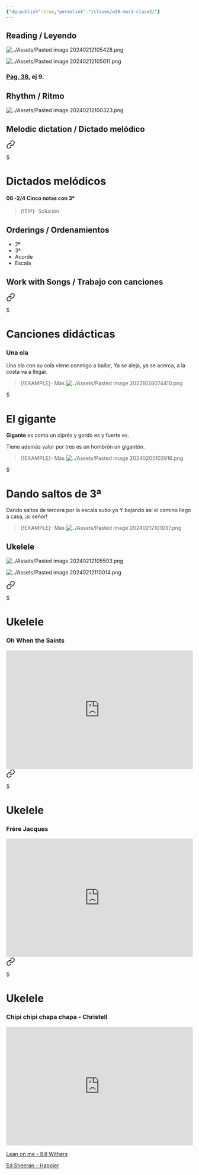 ```yaml
---
{"dg-publish":true,"permalink":"/clases/w20-mus1-clase2/"}
---
```



<div class=slide>

## Reading / Leyendo

![../Assets/Pasted image 20240212105428.png](/img/user/Assets/Pasted%20image%2020240212105428.png)

</div>
<div class="slide">

![../Assets/Pasted image 20240212105611.png](/img/user/Assets/Pasted%20image%2020240212105611.png)

</div>
<div class="slide">

### [Pag. 38](https://www.blinklearning.com/v/1707385126/theme_tmpux/launch.php?theme=tmpux#activity/4239478/65132318/421303498), ej 9.

</div>
<div class=slide>

## Rhythm / Ritmo

![../Assets/Pasted image 20240212100323.png](/img/user/Assets/Pasted%20image%2020240212100323.png)

</div>
<div class=slide> 

## Melodic dictation / Dictado melódico


<div class="transclusion internal-embed is-loaded"><a class="markdown-embed-link" href="/recursos/dictados-melodicos/#08-2-4-cinco-notas-con-3" aria-label="Open link"><svg xmlns="http://www.w3.org/2000/svg" width="24" height="24" viewBox="0 0 24 24" fill="none" stroke="currentColor" stroke-width="2" stroke-linecap="round" stroke-linejoin="round" class="svg-icon lucide-link"><path d="M10 13a5 5 0 0 0 7.54.54l3-3a5 5 0 0 0-7.07-7.07l-1.72 1.71"></path><path d="M14 11a5 5 0 0 0-7.54-.54l-3 3a5 5 0 0 0 7.07 7.07l1.71-1.71"></path></svg></a><div class="markdown-embed">

$<div class="markdown-embed-title">

# Dictados melódicos

</div>


#### 08 -2/4 Cinco notas con 3ª

> [!TIP]- Solución
> <div id="paper7"></div>
> <script> document.addEventListener("DOMContentLoaded", function() { window.ABCJS.renderAbc("paper7", `X: 1\nT: Dictado Melódico\nM: 2/4\nL: 1/4\nK: C\nG F|G F|G F |E2 |D E |F G|E D|C2 |]\n`); }); </script>



</div></div>


</div>
<div class=slide>

## Orderings / Ordenamientos

- 2ª
- 3ª
- Acorde
- Escala

</div>

<div class=slide>

## Work with Songs / Trabajo con canciones


<div class="transclusion internal-embed is-loaded"><a class="markdown-embed-link" href="/recursos/canciones-didacticas/#una-ola" aria-label="Open link"><svg xmlns="http://www.w3.org/2000/svg" width="24" height="24" viewBox="0 0 24 24" fill="none" stroke="currentColor" stroke-width="2" stroke-linecap="round" stroke-linejoin="round" class="svg-icon lucide-link"><path d="M10 13a5 5 0 0 0 7.54.54l3-3a5 5 0 0 0-7.07-7.07l-1.72 1.71"></path><path d="M14 11a5 5 0 0 0-7.54-.54l-3 3a5 5 0 0 0 7.07 7.07l1.71-1.71"></path></svg></a><div class="markdown-embed">

$<div class="markdown-embed-title">

# Canciones didácticas

</div>


### Una ola

Una ola con su cola viene conmigo a bailar,
Ya se aleja, ya se acerca, a la costa va a llegar.

>[!EXAMPLE]- Más
>![../Assets/Pasted image 20231028074410.png](/img/user/Assets/Pasted%20image%2020231028074410.png)


</div></div>


</div>
<div class="slide">


<div class="transclusion internal-embed is-loaded"><div class="markdown-embed">

$<div class="markdown-embed-title">

# El gigante

</div>



**Gigante** es
como un ciprés
y gordo es
y fuerte es.

Tiene además
valor por tres
es un hombrón
un gigantón.

>[!EXAMPLE]- Más
>![../Assets/Pasted image 20240205103916.png](/img/user/Assets/Pasted%20image%2020240205103916.png)

</div></div>


</div>
<div class="slide">


<div class="transclusion internal-embed is-loaded"><div class="markdown-embed">

$<div class="markdown-embed-title">

# Dando saltos de 3ª

</div>




Dando saltos de tercera
por la escala subo yo
Y bajando así el camino
llego a casa, ¡sí señor!

>[!EXAMPLE]- Más
>![../Assets/Pasted image 20240212101037.png](/img/user/Assets/Pasted%20image%2020240212101037.png)

</div></div>


</div>
<div class=slide>

## Ukelele

![../Assets/Pasted image 20240212105503.png](/img/user/Assets/Pasted%20image%2020240212105503.png)

</div>
<div class="slide">

![../Assets/Pasted image 20240212110014.png](/img/user/Assets/Pasted%20image%2020240212110014.png)

</div>
<div class="slide">


<div class="transclusion internal-embed is-loaded"><a class="markdown-embed-link" href="/recursos/ukelele/#oh-when-the-saints" aria-label="Open link"><svg xmlns="http://www.w3.org/2000/svg" width="24" height="24" viewBox="0 0 24 24" fill="none" stroke="currentColor" stroke-width="2" stroke-linecap="round" stroke-linejoin="round" class="svg-icon lucide-link"><path d="M10 13a5 5 0 0 0 7.54.54l3-3a5 5 0 0 0-7.07-7.07l-1.72 1.71"></path><path d="M14 11a5 5 0 0 0-7.54-.54l-3 3a5 5 0 0 0 7.07 7.07l1.71-1.71"></path></svg></a><div class="markdown-embed">

$<div class="markdown-embed-title">

# Ukelele

</div>


### Oh When the Saints

<iframe src="https://www.soundslice.com/slices/TCFYc/embed-channelpost/" width="100%" height="320" frameBorder="0"></iframe>


</div></div>


</div>
<div class="slide">


<div class="transclusion internal-embed is-loaded"><a class="markdown-embed-link" href="/recursos/ukelele/#frere-jacques" aria-label="Open link"><svg xmlns="http://www.w3.org/2000/svg" width="24" height="24" viewBox="0 0 24 24" fill="none" stroke="currentColor" stroke-width="2" stroke-linecap="round" stroke-linejoin="round" class="svg-icon lucide-link"><path d="M10 13a5 5 0 0 0 7.54.54l3-3a5 5 0 0 0-7.07-7.07l-1.72 1.71"></path><path d="M14 11a5 5 0 0 0-7.54-.54l-3 3a5 5 0 0 0 7.07 7.07l1.71-1.71"></path></svg></a><div class="markdown-embed">

$<div class="markdown-embed-title">

# Ukelele

</div>


### Frère Jacques

<iframe src="https://www.soundslice.com/slices/hzxYc/embed-channelpost/" width="100%" height="320" frameBorder="0"></iframe>


</div></div>


</div>
<div class="slide">


<div class="transclusion internal-embed is-loaded"><a class="markdown-embed-link" href="/recursos/ukelele/#chipi-chipi-chapa-chapa-christell" aria-label="Open link"><svg xmlns="http://www.w3.org/2000/svg" width="24" height="24" viewBox="0 0 24 24" fill="none" stroke="currentColor" stroke-width="2" stroke-linecap="round" stroke-linejoin="round" class="svg-icon lucide-link"><path d="M10 13a5 5 0 0 0 7.54.54l3-3a5 5 0 0 0-7.07-7.07l-1.72 1.71"></path><path d="M14 11a5 5 0 0 0-7.54-.54l-3 3a5 5 0 0 0 7.07 7.07l1.71-1.71"></path></svg></a><div class="markdown-embed">

$<div class="markdown-embed-title">

# Ukelele

</div>


### Chipi chipi chapa chapa - Christell

<iframe src="https://www.soundslice.com/slices/nrpYc/embed-channelpost/?layout=5" width="100%" height="320" frameBorder="0"></iframe>



</div></div>


</div>
<div class="slide">

[Lean on me - Bill Withers](https://studio.moises.ai/player2/f35c0506-e760-4e16-8d22-271a3ada8ece/?context=spliter&playlistId=e53b0989-8df5-43a5-9a4b-aa7a5a531768&sections=true)

</div>
<div class="slide">

[Ed Sheeran - Happier](https://studio.moises.ai/player2/899b1268-b53b-471b-b86d-4a432c789bc0/?context=spliter&lyrics=true)

</div>

